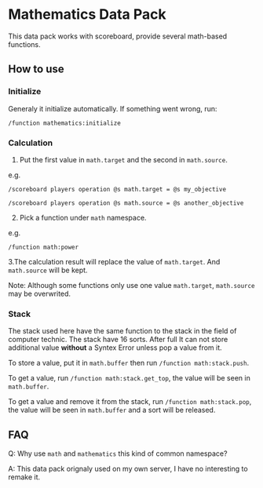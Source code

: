 # Mathematics Data Pack

This data pack works with scoreboard, provide several math-based functions. 

## How to use

### Initialize

Generaly it initialize automatically. If something went wrong, run:

`/function mathematics:initialize`

### Calculation

1. Put the first value in `math.target` and the second in `math.source`.

e.g.

`/scoreboard players operation @s math.target = @s my_objective`

`/scoreboard players operation @s math.source = @s another_objective`

2. Pick a function under `math` namespace.

e.g.

`/function math:power`

3.The calculation result will replace the value of `math.target`. And `math.source` will be kept.

Note: Although some functions only use one value `math.target`, `math.source` may be overwrited.

### Stack

The stack used here have the same function to the stack in the field of computer technic. The stack have 16 sorts. After full It can not store additional value **without** a Syntex Error unless pop a value from it.

To store a value, put it in `math.buffer` then run `/function math:stack.push`.

To get a value, run `/function math:stack.get_top`, the value will be seen in `math.buffer`.

To get a value and remove it from the stack, run `/function math:stack.pop`, the value will be seen in `math.buffer` and a sort will be released.

## FAQ

Q: Why use `math` and `mathematics` this kind of common namespace?

A: This data pack orignaly used on my own server, I have no interesting to remake it.
